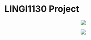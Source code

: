 LINGI1130 Project
====
<p align="center">
<img src="http://i.imgflip.com/3vgut4.jpg">
</p>



<p align="center">
<img src="https://i.imgflip.com/3vkehg.jpg">
</p>
